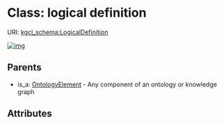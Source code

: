 
# Class: logical definition




URI: [kgcl_schema:LogicalDefinition](https://w3id.org/kgcl-schema/LogicalDefinition)


[![img](https://yuml.me/diagram/nofunky;dir:TB/class/[OntologyElement],[OntologyElement]^-[LogicalDefinition])](https://yuml.me/diagram/nofunky;dir:TB/class/[OntologyElement],[OntologyElement]^-[LogicalDefinition])

## Parents

 *  is_a: [OntologyElement](OntologyElement.md) - Any component of an ontology or knowledge graph

## Attributes

